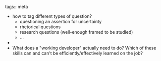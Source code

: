 tags:: meta

- how to tag different types of question?
	- questioning an assertion for uncertainty
	- rhetorical questions
	- research questions (well-enough framed to be studied)
	- ...
-
- What does a "working developer" actually need to do? Which of these skills can and can't be efficiently/effectively learned on the job?